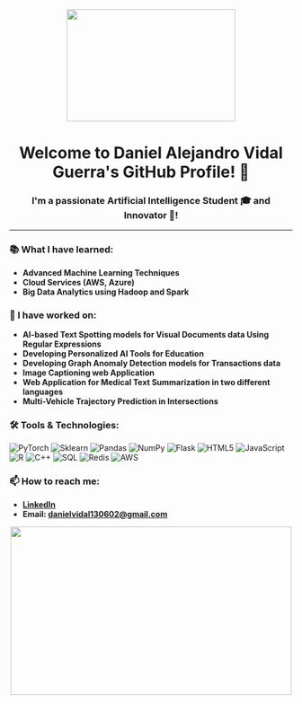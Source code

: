 <div align="center">
<img src="https://media.giphy.com/media/L8K62iTDkzGX6/giphy.gif" width="300" height="200" />

# Welcome to Daniel Alejandro Vidal Guerra's GitHub Profile! 👋

### I'm a passionate Artificial Intelligence Student 🎓 and Innovator 🚀!

</div>

---

### 📚 What I have learned:
- **Advanced Machine Learning Techniques**
- **Cloud Services (AWS, Azure)**
- **Big Data Analytics using Hadoop and Spark**

### 🔭 I have worked on:
- **AI-based Text Spotting models for Visual Documents data Using Regular Expressions**
- **Developing Personalized AI Tools for Education**
- **Developing Graph Anomaly Detection models for Transactions data**
- **Image Captioning web Application**
- **Web Application for Medical Text Summarization in two different languages**
- **Multi-Vehicle Trajectory Prediction in Intersections**

### 🛠️ Tools & Technologies:
![PyTorch](https://img.shields.io/badge/-PyTorch-EE4C2C?style=flat-square&logo=PyTorch&logoColor=white)
![Sklearn](https://img.shields.io/badge/-Scikit--learn-F7931E?style=flat-square&logo=scikit-learn&logoColor=white)
![Pandas](https://img.shields.io/badge/-Pandas-150458?style=flat-square&logo=Pandas&logoColor=white)
![NumPy](https://img.shields.io/badge/-NumPy-013243?style=flat-square&logo=numpy&logoColor=white)
![Flask](https://img.shields.io/badge/-Flask-000000?style=flat-square&logo=flask&logoColor=white)
![HTML5](https://img.shields.io/badge/-HTML5-E34F26?style=flat-square&logo=html5&logoColor=white)
![JavaScript](https://img.shields.io/badge/-JavaScript-F7DF1E?style=flat-square&logo=javascript&logoColor=black)
![R](https://img.shields.io/badge/-R-276DC3?style=flat-square&logo=r&logoColor=white)
![C++](https://img.shields.io/badge/-C++-00599C?style=flat-square&logo=cplusplus&logoColor=white)
![SQL](https://img.shields.io/badge/-SQL-4479A1?style=flat-square&logo=mysql&logoColor=white)
![Redis](https://img.shields.io/badge/-Redis-DC382D?style=flat-square&logo=redis&logoColor=white)
![AWS](https://img.shields.io/badge/-AWS-232F3E?style=flat-square&logo=amazon-aws&logoColor=white)

### 📫 How to reach me:
- **[LinkedIn](https://www.linkedin.com/in/daniel-alejandro-vidal-guerra-21386b266/)**
- **Email: danielvidal130602@gmail.com**

<div align="center">
<img src="https://media.giphy.com/media/v1.Y2lkPTc5MGI3NjExdW80MmMxdWNjaTZ3OXJpeGtocXBrOW1oeXRsbDlvZTh1MnE0bXc5ZyZlcD12MV9pbnRlcm5hbF9naWZfYnlfaWQmY3Q9Zw/XreQmk7ETCak0/giphy.gif" width="500" height="300" />
</div>
